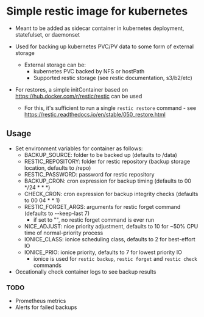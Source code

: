 # Simple restic image for kubernetes

- Meant to be added as sidecar container in kubernetes deployment, statefulset, or daemonset
- Used for backing up kubernetes PVC/PV data to some form of external storage
    - External storage can be:
        - kubernetes PVC backed by NFS or hostPath
        - Supported restic storage (see restic documentation, s3/b2/etc)

- For restores, a simple initContainer based on https://hub.docker.com/r/restic/restic can be used
    - For this, it's sufficient to run a single `restic restore` command - see https://restic.readthedocs.io/en/stable/050_restore.html

## Usage

- Set environment variables for container as follows:
    - BACKUP_SOURCE: folder to be backed up (defaults to /data)
    - RESTIC_REPOSITORY: folder for restic repository (backup storage location, defaults to /repo)
    - RESTIC_PASSWORD: password for restic repository
    - BACKUP_CRON: cron expression for backup timing (defaults to 00 */24 * * *)
    - CHECK_CRON: cron expression for backup integrity checks (defaults to 00 04 * * 1)
    - RESTIC_FORGET_ARGS: arguments for restic forget command (defaults to --keep-last 7)
        - if set to "", no restic forget command is ever run
    - NICE_ADJUST: nice priority adjustment, defaults to 10 for ~50% CPU time of normal-priority process
    - IONICE_CLASS: ionice scheduling class, defaults to 2 for best-effort IO
    - IONICE_PRIO: ionice priority, defaults to 7 for lowest priority IO
        - ionice is used for `restic backup`, `restic forget` and `restic check` commands
- Occationally check container logs to see backup results

### TODO

- Prometheus metrics
- Alerts for failed backups
